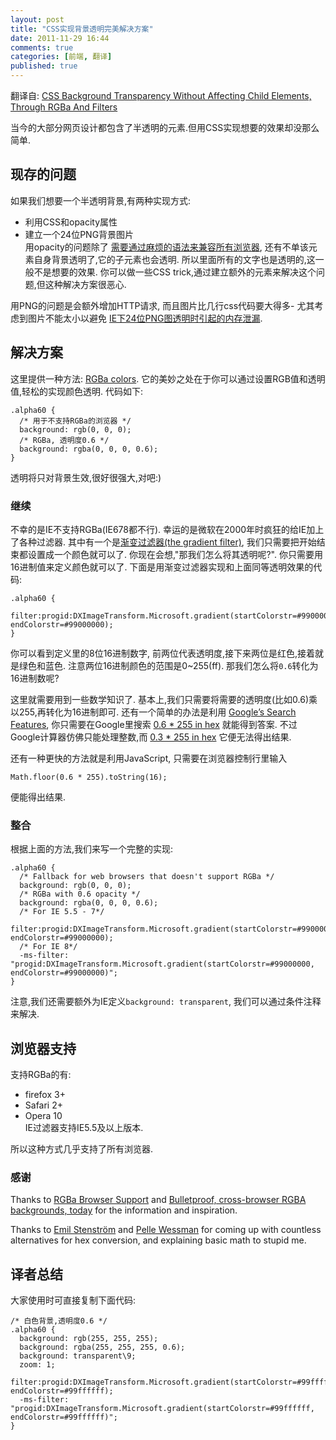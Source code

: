 ```yaml
---
layout: post
title: "CSS实现背景透明完美解决方案"
date: 2011-11-29 16:44
comments: true
categories: [前端, 翻译]
published: true
---
```


翻译自: [CSS Background Transparency Without Affecting Child Elements, Through RGBa And Filters](http://robertnyman.com/2010/01/11/css-background-transparency-without-affecting-child-elements-through-rgba-and-filters/)

当今的大部分网页设计都包含了半透明的元素.但用CSS实现想要的效果却没那么简单.

## 现存的问题
如果我们想要一个半透明背景,有两种实现方式:  
- 利用CSS和opacity属性  
- 建立一个24位PNG背景图片  
用opacity的问题除了
[需要通过麻烦的语法来兼容所有浏览器](http://robertnyman.com/2008/09/16/you-want-css-opacity-to-go-with-that-well-suit-yourself/),
还有不单该元素自身背景透明了,它的子元素也会透明.
所以里面所有的文字也是透明的,这一般不是想要的效果.
你可以做一些CSS trick,通过建立额外的元素来解决这个问题,但这种解决方案很恶心.

用PNG的问题是会额外增加HTTP请求,
而且图片比几行css代码要大得多-
尤其考虑到图片不能太小以避免
[IE下24位PNG图透明时引起的内存泄漏](http://robertnyman.com/2009/05/26/serious-memory-leak-issue-with-24-bit-png-images-with-alpha-transparency-in-internet-explorer/).

## 解决方案
这里提供一种方法:
[RGBa colors](http://en.wikipedia.org/wiki/RGBA_color_space).
它的美妙之处在于你可以通过设置RGB值和透明值,轻松的实现颜色透明.
代码如下:
```
.alpha60 {
  /* 用于不支持RGBa的浏览器 */
  background: rgb(0, 0, 0);
  /* RGBa, 透明度0.6 */
  background: rgba(0, 0, 0, 0.6);
}
```
透明将只对背景生效,很好很强大,对吧:)

### 继续
不幸的是IE不支持RGBa(IE678都不行).
幸运的是微软在2000年时疯狂的给IE加上了各种过滤器.
其中有一个是[渐变过滤器(the gradient filter)](http://msdn.microsoft.com/en-us/library/ms532997\(VS.85\).aspx),
我们只需要把开始结束都设置成一个颜色就可以了.
你现在会想,"那我们怎么将其透明呢?".
你只需要用16进制值来定义颜色就可以了.
下面是用渐变过滤器实现和上面同等透明效果的代码:
```
.alpha60 {
  filter:progid:DXImageTransform.Microsoft.gradient(startColorstr=#99000000, endColorstr=#99000000);
}
```
你可以看到定义里的8位16进制数字,
前两位代表透明度,接下来两位是红色,接着就是绿色和蓝色.
注意两位16进制颜色的范围是0~255(ff).
那我们怎么将`0.6`转化为16进制数呢?

这里就需要用到一些数学知识了.
基本上,我们只需要将需要的透明度(比如0.6)乘以255,再转化为16进制即可.
还有一个简单的办法是利用
[Google’s Search Features](http://www.google.com/help/features.html),
你只需要在Google里搜索
[0.6 * 255 in hex](http://www.google.se/search?q=0.6+*+255+in+hex)
就能得到答案.
不过Google计算器仿佛只能处理整数,而
[0.3 * 255 in hex](http://www.google.se/search?q=0.3+*+255+in+hex)
它便无法得出结果.

还有一种更快的方法就是利用JavaScript,
只需要在浏览器控制行里输入
```
Math.floor(0.6 * 255).toString(16);
```
便能得出结果.

### 整合
根据上面的方法,我们来写一个完整的实现:
```
.alpha60 {
  /* Fallback for web browsers that doesn't support RGBa */
  background: rgb(0, 0, 0);
  /* RGBa with 0.6 opacity */
  background: rgba(0, 0, 0, 0.6);
  /* For IE 5.5 - 7*/
  filter:progid:DXImageTransform.Microsoft.gradient(startColorstr=#99000000, endColorstr=#99000000);
  /* For IE 8*/
  -ms-filter: "progid:DXImageTransform.Microsoft.gradient(startColorstr=#99000000, endColorstr=#99000000)";
}
```
注意,我们还需要额外为IE定义`background: transparent`,
我们可以通过条件注释来解决.

## 浏览器支持
支持RGBa的有:  
- firefox 3+  
- Safari 2+  
- Opera 10  
IE过滤器支持IE5.5及以上版本.

所以这种方式几乎支持了所有浏览器.

### 感谢
Thanks to [RGBa Browser Support](http://css-tricks.com/rgba-browser-support/) and 
[Bulletproof, cross-browser RGBA backgrounds, today](http://leaverou.me/2009/02/bulletproof-cross-browser-rgba-backgrounds/) 
for the information and inspiration.

Thanks to [Emil Stenström](http://friendlybit.com/) and [Pelle Wessman](http://kodfabrik.se/) 
for coming up with countless alternatives for hex conversion, and explaining basic math to stupid me. 

## 译者总结
大家使用时可直接复制下面代码:
```
/* 白色背景,透明度0.6 */
.alpha60 {
  background: rgb(255, 255, 255);
  background: rgba(255, 255, 255, 0.6);
  background: transparent\9;
  zoom: 1;
  filter:progid:DXImageTransform.Microsoft.gradient(startColorstr=#99ffffff, endColorstr=#99ffffff);
  -ms-filter: "progid:DXImageTransform.Microsoft.gradient(startColorstr=#99ffffff, endColorstr=#99ffffff)";
}
```
